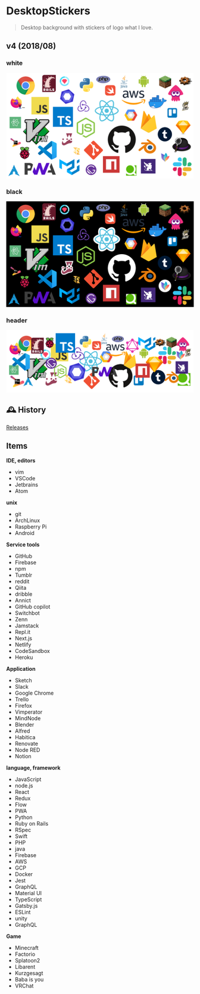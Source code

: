 # DesktopStickers
> Desktop background with stickers of logo what I love.

## v4 (2018/08)
### white
![elzup desktop steckers v5_white](dist/v5/desktop-stickers-w.png)

### black
![elzup desktop steckers v5_black](dist/v5/desktop-stickers-b.png)

### header
![elzup desktop steckers v5_white](dist/v5/desktop-stickers-header-w.png)

## 🕰 History
[Releases](https://github.com/elzup/DesktopStickers/releases)


## Items

**IDE, editors**

* vim
* VSCode
* Jetbrains
* Atom

**unix**

* git
* ArchLinux
* Raspberry Pi
* Android

**Service tools**

* GitHub
* Firebase
* npm
* Tumblr
* reddit
* Qiita
* dribble
* Annict
* GitHub copilot
* Switchbot
* Zenn
* Jamstack
* Repl.it
* Next.js
* Netlify
* CodeSandbox
* Heroku


**Application**

* Sketch
* Slack
* Google Chrome
* Trello
* Firefox
* Vimperator
* MindNode
* Blender
* Alfred
* Habitica
* Renovate
* Node RED
* Notion


**language, framework**

* JavaScript
* node.js
* React
* Redux
* Flow
* PWA
* Python
* Ruby on Rails
* RSpec
* Swift
* PHP
* java
* Firebase
* AWS
* GCP
* Docker
* Jest
* GraphQL
* Material UI
* TypeScript
* Gatsby.js
* ESLint
* unity
* GraphQL


**Game**

* Minecraft
* Factorio
* Splatoon2
* Libarent
* Kurzgesagt
* Baba is you
* VRChat


 
 
 
 
